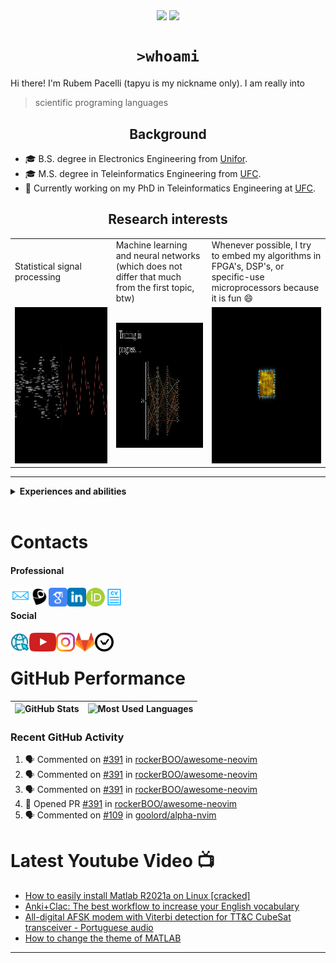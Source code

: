 <!--
**tapyu/tapyu** is a ✨ _special_ ✨ repository because its `README.md` (this file) appears on your GitHub profile.

Here are some ideas to get you started:

- 🔭 I’m currently working on ...
- 🌱 I’m currently learning ...
- 👯 I’m looking to collaborate on ...
- 🤔 I’m looking for help with ...
- 💬 Ask me about ...
- 📫 How to reach me: ...
- 😄 Pronouns: ...
- ⚡ Fun fact: ...

That is what I'm using to make the this Markdown:

- Shelds.io: https://github.com/badges/shields
- github-readme-stats: https://github.com/anuraghazra/github-readme-stats
- How To Create An Amazing Profile ReadMe With GitHub Actions -> https://www.youtube.com/watch?v=ECuqb5Tv9qI
- How To Use Github's New Personal README and Wakatime: https://www.youtube.com/watch?v=jazcHIaitfE
- awesome-github-profile-readme: https://github.com/abhisheknaiidu/awesome-github-profile-readme

ABOUT DEPLOYING YOUR OWN VERCEL INSTANCE
1 -> https://github.com/anuraghazra/github-readme-stats#deploy-on-your-own-vercel-instance
2 ->https://www.youtube.com/watch?v=n6d4KHSKqGk&t=107s
3 -> https://github.com/tapyu/github-readme-stats/blob/master/vercel.json
4 -> https://vercel.com/docs/cli#project-configuration


-->

<p align='center'>
    <img align='center' src="https://img.shields.io/github/followers/tapyu?style=social">
    <img align='center' src="https://visitor-badge.glitch.me/badge?page_id=tapyu.visitor-badge">
</p>

<h1 align="center"><code>>whoami</code> </h2>
Hi there! I'm Rubem Pacelli (tapyu is my nickname only). I am really into
<blockquote>
    scientific programing languages
</blockquote>
<h2 align="center">Background</h2>
<ul>
  <li>🎓 B.S. degree in Electronics Engineering from <a href="https://unifor.br/">Unifor</a>.</li>
  <li>🎓 M.S. degree in Teleinformatics Engineering from <a href="http://www.ufc.br/">UFC</a>.</li>
  <li>🔬 Currently working on my PhD in Teleinformatics Engineering at <a href="http://www.ufc.br/">UFC</a>.</li>
</ul>
<h2 align="center">Research interests</h2>
<table>
  <tr>
    <td width="350">Statistical signal processing</td>
     <td width="350">Machine learning and neural networks (which does not differ that much from the first topic, btw)</td>
     <td width="350">Whenever possible, I try to embed my algorithms in FPGA's, DSP's, or specific-use microprocessors because it is fun 😄</td>
  </tr>
  <tr>
    <td valign="top" align="center"><img height="250" width="350" src="figs/signal.gif"></td>
    <td valign="middle" align="center"><img height="200" width="350" src="figs/MLP.gif"></td>
    <td valign="top" align="center"><img height="250" width="350" src="figs/microprocessor.gif"></td>
  </tr>
 </table>
<hr>
<details>
    <summary><b> Experiences and abilities </b></summary>
       👨‍💻💻 Programing (or hardware description) Languages I've had contact with:
    <br>
    <table>
        <td align="center" width="96">
            <a href="https://en.wikipedia.org/wiki/C_(programming_language)">
                <img alt="c" width="35px" src="figs/c_colorful.svg" />
            </a>
            <br>C
        </td>
        <td align="center" width="96">
            <a href="https://en.wikipedia.org/wiki/C%2B%2B">
                <img alt="cpp" width="35px" src="figs/cpp_colorful.svg" />
            </a>
            <br>C++
        </td>
        <td align="center" width="96">
            <a href="https://en.wikipedia.org/wiki/Java_(programming_language)">
                <img alt="java" width="35px" src="figs/java_colorful.svg" />
            </a>
            <br>Java
        </td>
        <td align="center" width="96">
            <a href="https://www.python.org/">
                <img alt="python" width="35px" src="figs/python_colorful.svg" />
            </a>
            <br>Python
        </td>
        <td align="center" width="96">
            <a href="https://en.wikipedia.org/wiki/Shell_script">
                <img alt="Unix shell scripting" width="35px" src="figs/utilities-x-terminal.svg"/>
            </a>
            <br>Shell scripting
        </td>
        <td align="center" width="96">
            <a href="https://en.wikipedia.org/wiki/Assembly_language">
                <img alt="assembly" width="35px" src="figs/assembly.png" />
            </a>
            <br>Assembly
        </td>
        <td align="center" width="96">
            <a href="https://en.wikipedia.org/wiki/VHDL">
                <img alt="VHDL" width="35px" src="figs/VHDL.jfif" />
            </a>
            <br>VHDL
        </td>
        <td align="center" width="96">
            <a href="https://www.mathworks.com/products/matlab.html">
                <img alt="matlab" width="35px" src="figs/icons8-matlab.svg" />
            </a>
            <br>Matlab
        </td>
    </table>
    <br>
    Tools 🛠
    <br>
    <table>
        <tr>
          <td align="center" width="96">
              <a href="https://www.vim.org/">
                  <img alt="vim" height="40" src="figs/neovim.svg" />
              </a>
              <br>Neovim
          </td>
          <td align="center" width="96">
              <a href="https://code.visualstudio.com/">
                  <img alt="visual studio code" height="40" src="figs/vscode_colorful.svg" />
              </a>
              <br>vscode
          </td>
          <td align="center" width="96">
              <a href="https://www.linux.org/">
                  <img alt="linux" height="40" src="figs/linux_colorful.svg"  />
              </a>
              <br>Linux
          </td>
          <td align="center" width="96">
              <a href="https://www.latex-project.org/">
                  <img alt="latex" height="40" src="figs/icons8-latex.svg" />
              </a>
              <br>Latex
          </td>
          <td align="center" width="96">
              <a href="https://git-scm.com/">
                  <img alt="git" height="40" src="figs/git.svg" />
              </a>
              <br>Git
          </td>
        </tr>
    </table>
    <br>
    Natural Languages 👅
    <ul>
        <li> :brazil: Portuguese: Native speaker </li>
        <li> :us: English: Professional proficiency </li>
        <li> :fr: French: Elementary knowledge </li>
    </ul>
    <br>
    Hobbies
    <br>
    <ul>
        <li> I am an entusiast of the maker culture, DIY and <a href="https://www.oshwa.org/about/">Open Source Hardware (OSH)</a> moviment. </li>
        <li> Linux ricing, and Unix shell scripts to automatize everything on Linux 🐧. </li>
</details>
<br>


<!-- --- -->
# Contacts

#### Professional

[<img align="left" alt="rubem email" height="25" width="32px" src="figs/email_blue.svg" />][email]
[<img align="left" alt="rubem lattes" height="30" src="figs/lattes.png" />][lattes]
[<img align="left" alt="rubem scholar" height="30" src="figs/google_schola_colorful.svg" />][scholar]
[<img align="left" alt="rubem linkedin" height="30" src="figs/linkedin_colorful.svg" />][linkedin]
[<img align="left" alt="rubem orcid" height="30" src="figs/orcid.svg" />][orcid]
[<img align="left" alt="rubem cv" height="30" src="figs/curriculum-vitae_blue.svg" />][cv]
<br/>

#### Social
<!-- 
https://cdn.jsdelivr.net/npm/simple-icons@v3/icons/youtube.svg -->
[<img align="left" alt="rubem site" height="30" src="figs/internet_colorful.svg" />][pepe]
[<img align="left" alt="rubem youtube" height="30" src="figs/youtube_colorful.svg" />][youtube]
[<img align="left" alt="rubem instagra" height="30" src="figs/instagram_colorful.svg" />][instagram]
[<img align="left" alt="rubem gitlab" height="30" src="figs/gitlab.svg" />][gitlabweb]
[<img align="left" alt="wakatime" height="30" src="figs/wakatime.svg" />][wakatimeweb]
<!-- all spice git -->
<br/>

<!-- --- -->
# GitHub Performance
<!-- Put it only when the graph make sense! -->
| ![GitHub Stats](https://github-readme-stats-xi-six-31.vercel.app/api?username=tapyu&show_icons=true&count_private=true&hide_title=true&theme=tokyonight&hide_border=1&line_height=33) | ![Most Used Languages](https://github-readme-stats-xi-six-31.vercel.app/api/top-langs/?username=tapyu&hide=jupyter%20notebook,html,stata,mathematica,standard%20ml,postscript,tex&layout=compact&theme=tokyonight&hide_border=1&langs_count=10&count_private=true) |
|:-----:|:-----:|



### Recent GitHub Activity
  <!--START_SECTION:activity-->
1. 🗣 Commented on [#391](https://github.com/rockerBOO/awesome-neovim/issues/391) in [rockerBOO/awesome-neovim](https://github.com/rockerBOO/awesome-neovim)
2. 🗣 Commented on [#391](https://github.com/rockerBOO/awesome-neovim/issues/391) in [rockerBOO/awesome-neovim](https://github.com/rockerBOO/awesome-neovim)
3. 🗣 Commented on [#391](https://github.com/rockerBOO/awesome-neovim/issues/391) in [rockerBOO/awesome-neovim](https://github.com/rockerBOO/awesome-neovim)
4. 💪 Opened PR [#391](https://github.com/rockerBOO/awesome-neovim/pull/391) in [rockerBOO/awesome-neovim](https://github.com/rockerBOO/awesome-neovim)
5. 🗣 Commented on [#109](https://github.com/goolord/alpha-nvim/issues/109) in [goolord/alpha-nvim](https://github.com/goolord/alpha-nvim)
<!--END_SECTION:activity-->

<!-- ---- -->
# Latest Youtube Video 📺
<!-- YOUTUBE:START -->
- [How to easily install Matlab R2021a on Linux [cracked]](https://www.youtube.com/watch?v=JwbRAFYCyuU)
- [Anki+Clac: The best workflow to increase your English vocabulary](https://www.youtube.com/watch?v=9XNqNNM2AhI)
- [All-digital AFSK modem with Viterbi detection for TT&amp;C CubeSat transceiver - Portuguese audio](https://www.youtube.com/watch?v=FN3arSivyLI)
- [How to change the theme of MATLAB](https://www.youtube.com/watch?v=-ZjhzlEbLko)
<!-- YOUTUBE:END -->

<audio id="audio_play">
    <source src="figs/tapyu.m4a" type="audio/m4a" />
</audio>

---

[email]: mailto:rubem.engenharia@gmail.com
[lattes]: http://lattes.cnpq.br/0717252455115225
[scholar]: https://scholar.google.com.br/citations?user=Kj6Gzs4AAAAJ&hl=pt-BR&oi=sra
[linkedin]: https://www.linkedin.com/in/rubem-pacelli/
[orcid]: https://orcid.org/0000-0001-5933-8565
[cv]: https://github.com/tapyu/tapyu/blob/master/cv/Latex/cv.pdf
[pepe]: https://raw.githubusercontent.com/tapyu/tapyu/master/figs/pepe.jpg
[youtube]: https://www.youtube.com/channel/UCn1nfBWKVmvPvTsAH5Agf6Q
[instagram]: https://www.instagram.com/rubempacelli/
[unix shell script web]: https://en.wikipedia.org/wiki/Shell_script
[gitlabweb]: https://gitlab.com/tapyu
[wakatimeweb]: https://wakatime.com/@24ca7482-495c-4cc3-bd12-e60bd547d672

<!-- old GitHub Stats and Top Langs -->
<!-- <img align="center" alt="codeSTACKr's GitHub Stats" src="https://github-readme-stats-xi-six-31.vercel.app/api?username=tapyu&show_icons=true&count_private=true&theme=tokyonight" />
[![Top Langs](https://github-readme-stats-xi-six-31.vercel.app/api/top-langs/?username=tapyu&layout=compact)](https://github.com/anuraghazra/github-readme-stats) -->
